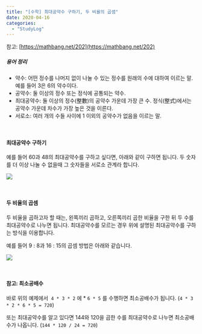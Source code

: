 ```yaml
---
title: "[수학] 최대공약수 구하기, 두 비율의 곱셈"
date: 2020-04-16
categories: 
  - "StudyLog"
---
```


참고: [https://mathbang.net/202](https://mathbang.net/202)

##### 용어 정리

- 약수: 어떤 정수를 나머지 없이 나눌 수 있는 정수를 원래의 수에 대하여 이르는 말. 예를 들어 3은 6의 약수이다.
- 공약수: 둘 이상의 정수 또는 정식에 공통되는 약수.
- 최대공약수: 둘 이상의 정수(整數)의 공약수 가운데 가장 큰 수. 정식(整式)에서는 공약수 가운데 차수가 가장 높은 것을 이른다.
- 서로소: 여러 개의 수들 사이에 1 이외의 공약수가 없음을 이르는 말.

 

#### **최대공약수 구하기**

예를 들어 60과 48의 최대공약수를 구하고 싶다면, 아래와 같이 구하면 됩니다. 두 숫자를 더 이상 나눌 수 없을때 그 숫자들을 서로소 관계라 합니다.

![](./assets/img/wp-content/uploads/2020/04/스크린샷-2020-04-16-오후-1.37.02.png)

 

#### **두 비율의 곱셈**

두 비율을 곱하고자 할 때는, 왼쪽끼리 곱하고, 오른쪽끼리 곱한 비율을 구한 뒤 두 수를 최대공약수로 나누면 됩니다. 최대공약수를 모르는 경우 위에 설명된 최대공약수를 구하는 방식을 이용합니다.

예를 들어 9 : 8과 16 : 15의 곱셈 방법은 아래와 같습니다.

![](./assets/img/wp-content/uploads/2020/04/스크린샷-2020-04-16-오후-1.56.42.png)

 

#### **참고: 최소공배수**

바로 위의 예제에서  `4 * 3 * 2` 에 \* `6 * 5` 를 수행하면 최소공배수가 됩니다. (`4 * 3 * 2 * 6 * 5 = 720`)

또는 최대공약수를 알고 있다면 144와 120을 곱한 수를 최대공약수로 나누면 최소공배수가 나옵니다. (`144 * 120 / 24 = 720`)
